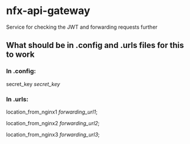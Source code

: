 # nfx-api-gateway
Service for checking the JWT and forwarding requests further

## What should be in .config and .urls files for this to work

### In .config:

secret_key *secret_key*


### In .urls:


location_from_nginx1 *forwarding_url1*;

location_from_nginx2 *forwarding_url2*;

location_from_nginx3 *forwarding_url3*;
